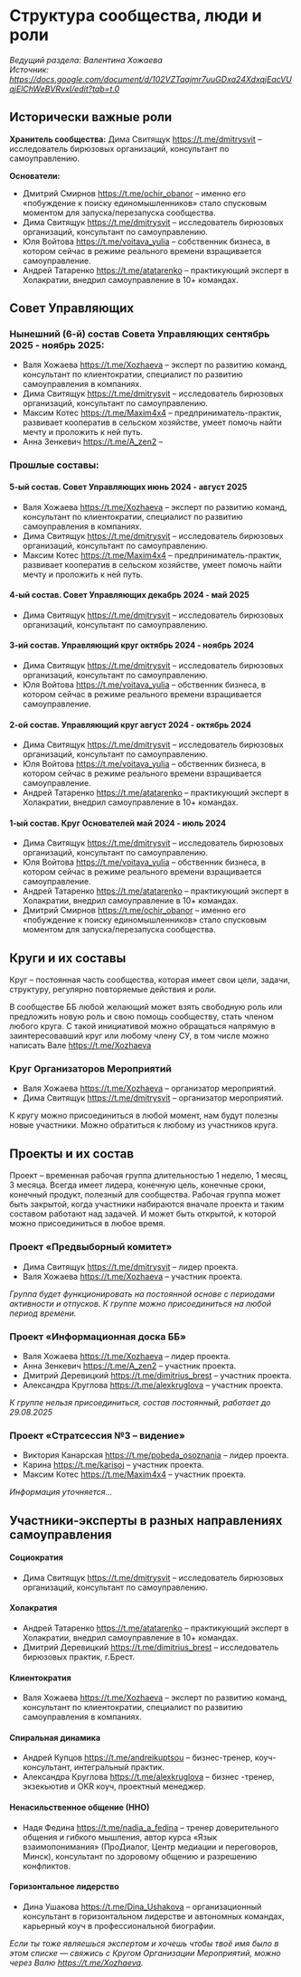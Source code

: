 # Структура сообщества, люди и роли
*Ведущий раздела: Валентина Хожаева*  
*Источник: https://docs.google.com/document/d/102VZTqajmr7uuGDxa24XdxqjEacVUqjElChWeBVRvxI/edit?tab=t.0*

## Исторически важные роли
**Хранитель сообщества:** Дима Свитящук https://t.me/dmitrysvit – исследователь бирюзовых организаций, консультант по самоуправлению.

**Основатели:**  
- Дмитрий Смирнов https://t.me/ochir_obanor – именно его «побуждение к поиску единомышленников» стало спусковым моментом для запуска/перезапуска сообщества.
- Дима Свитящук https://t.me/dmitrysvit – исследователь бирюзовых организаций, консультант по самоуправлению.
- Юля Войтова https://t.me/voitava_yulia – собственник бизнеса, в котором сейчас в режиме реального времени взращивается самоуправление.
- Андрей Татаренко https://t.me/atatarenko – практикующий эксперт в Холакратии, внедрил самоуправление в 10+ командах.

## Совет Управляющих

### Нынешний (6-й) состав Совета Управляющих сентябрь 2025 - ноябрь 2025:
- Валя Хожаева https://t.me/Xozhaeva – эксперт по развитию команд, консультант по клиентократии, специалист по развитию самоуправления в компаниях.
- Дима Свитящук https://t.me/dmitrysvit – исследователь бирюзовых организаций, консультант по самоуправлению.
- Максим Котес https://t.me/Maxim4x4 – предприниматель-практик, развивает кооператив в сельском хозяйстве, умеет помочь найти мечту и проложить к ней путь.
- Анна Зенкевич https://t.me/A_zen2 –

### Прошлые составы:

#### 5-ый состав. Совет Управляющих июнь 2024 - август 2025
- Валя Хожаева https://t.me/Xozhaeva – эксперт по развитию команд, консультант по клиентократии, специалист по развитию самоуправления в компаниях.
- Дима Свитящук https://t.me/dmitrysvit – исследователь бирюзовых организаций, консультант по самоуправлению.
- Максим Котес https://t.me/Maxim4x4 – предприниматель-практик, развивает кооператив в сельском хозяйстве, умеет помочь найти мечту и проложить к ней путь.

#### 4-ый состав. Совет Управляющих декабрь 2024 - май 2025
- Дима Свитящук https://t.me/dmitrysvit – исследователь бирюзовых организаций, консультант по самоуправлению.

#### 3-ий состав. Управляющий круг октябрь 2024 - ноябрь 2024
- Дима Свитящук https://t.me/dmitrysvit – исследователь бирюзовых организаций, консультант по самоуправлению.
- Юля Войтова https://t.me/voitava_yulia – обственник бизнеса, в котором сейчас в режиме реального времени взращивается самоуправление.

#### 2-ой состав. Управляющий круг август 2024 - октябрь 2024
- Дима Свитящук https://t.me/dmitrysvit – исследователь бирюзовых организаций, консультант по самоуправлению.
- Юля Войтова https://t.me/voitava_yulia – обственник бизнеса, в котором сейчас в режиме реального времени взращивается самоуправление.
- Андрей Татаренко https://t.me/atatarenko – практикующий эксперт в Холакратии, внедрил самоуправление в 10+ командах.

#### 1-ый состав. Круг Основателей май 2024 - июль 2024
- Дима Свитящук https://t.me/dmitrysvit – исследователь бирюзовых организаций, консультант по самоуправлению.
- Юля Войтова https://t.me/voitava_yulia – обственник бизнеса, в котором сейчас в режиме реального времени взращивается самоуправление.
- Андрей Татаренко https://t.me/atatarenko – практикующий эксперт в Холакратии, внедрил самоуправление в 10+ командах.
- Дмитрий Смирнов https://t.me/ochir_obanor – именно его «побуждение к поиску единомышленников» стало спусковым моментом для запуска/перезапуска сообщества.

## Круги и их составы
Круг – постоянная часть сообщества, которая имеет свои цели, задачи, структуру, регулярно повторяемые действия и роли.

В сообществе ББ любой желающий может взять свободную роль или предложить новую роль и свою помощь сообществу, стать членом любого круга. С такой инициативой можно обращаться напрямую в заинтересовавший круг или любому члену СУ, в том числе можно написать Вале https://t.me/Xozhaeva

### Круг Организаторов Мероприятий
- Валя Хожаева https://t.me/Xozhaeva – организатор мероприятий.
- Дима Свитящук https://t.me/dmitrysvit – организатор мероприятий.

К кругу можно присоединиться в любой момент, нам будут полезны новые участники. Можно обратиться к любому из участников круга.

## Проекты и их состав
Проект – временная рабочая группа длительностью 1 неделю, 1 месяц, 3 месяца. Всегда имеет лидера, конечную цель, конечные сроки, конечный продукт, полезный для сообщества. Рабочая группа может быть закрытой, когда участники набираются вначале проекта и таким составом работают над задачей. И может быть открытой, к которой можно присоединиться в любое время.

### Проект «Предвыборный комитет»
- Дима Свитящук https://t.me/dmitrysvit – лидер проекта.
- Валя Хожаева https://t.me/Xozhaeva – участник проекта.

*Группа будет функционировать на постоянной основе с периодами активности и отпусков. К группе можно присоединиться на любой период времени.*

### Проект «Информационная доска ББ»
- Валя Хожаева https://t.me/Xozhaeva – лидер проекта.
- Анна Зенкевич https://t.me/A_zen2 – участник проекта.
- Дмитрий Деревицкий https://t.me/dimitrius_brest – участник проекта.
- Александра Круглова https://t.me/alexkruglova – участник проекта.

*К группе нельзя присоединиться, состав постоянный, работает до 29.08.2025*

### Проект «Стратсессия №3 – видение»
- Виктория Канарская https://t.me/pobeda_osoznania – лидер проекта.
- Карина https://t.me/karisoi – участник проекта.
- Максим Котес https://t.me/Maxim4x4 – участник проекта.

*Информация уточняется…*

## Участники-эксперты в разных направлениях самоуправления

#### Социократия
- Дима Свитящук https://t.me/dmitrysvit – исследователь бирюзовых организаций, консультант по самоуправлению.
#### Холакратия
- Андрей Татаренко https://t.me/atatarenko – практикующий эксперт в Холакратии, внедрил самоуправление в 10+ командах.
- Дмитрий Деревицкий https://t.me/dimitrius_brest – исследователь бирюзовых практик, г.Брест.
#### Клиентократия
- Валя Хожаева https://t.me/Xozhaeva – эксперт по развитию команд, консультант по клиентократии, специалист по развитию самоуправления в компаниях.
#### Спиральная динамика
- Андрей Купцов https://t.me/andreikuptsou – бизнес-тренер, коуч-консультант, интегральный практик.
- Александра Круглова https://t.me/alexkruglova – бизнес -тренер, экзекьютив и OKR коуч, проектный менеджер.
#### Ненасильственное общение (ННО)
- Надя Федина https://t.me/nadia_a_fedina – тренер доверительного общения и гибкого мышления, автор курса «Язык взаимопонимания» (ПроДиалог, Центр медиации и переговоров, Минск), консультант по здоровому общению и разрешению конфликтов.
#### Горизонтальное лидерство
- Дина Ушакова https://t.me/Dina_Ushakova – организационный консультант в горизонтальном лидерстве и автономных командах, карьерный коуч в профессиональной биографии.

*Если ты тоже являешься экспертом и хочешь чтобы твоё имя было в этом списке — свяжись с Кругом Организации Мероприятий, можно через Валю https://t.me/Xozhaeva.*
